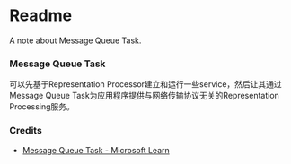 # Readme
A note about Message Queue Task.

### Message Queue Task
可以先基于Representation Processor建立和运行一些service，然后让其通过Message Queue Task为应用程序提供与网络传输协议无关的Representation Processing服务。

### Credits
- [Message Queue Task - Microsoft Learn](https://learn.microsoft.com/en-us/sql/integration-services/control-flow/message-queue-task)
